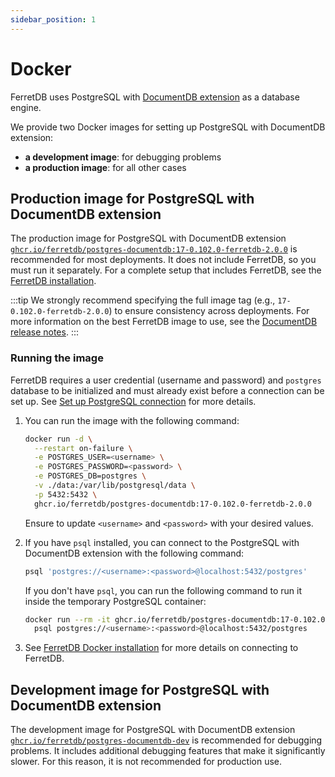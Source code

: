 ```yaml
---
sidebar_position: 1
---
```


# Docker

FerretDB uses PostgreSQL with [DocumentDB extension](https://github.com/microsoft/documentdb) as a database engine.

We provide two Docker images for setting up PostgreSQL with DocumentDB extension:

- **a development image**: for debugging problems
- **a production image**: for all other cases

## Production image for PostgreSQL with DocumentDB extension

The production image for PostgreSQL with DocumentDB extension
[`ghcr.io/ferretdb/postgres-documentdb:17-0.102.0-ferretdb-2.0.0`](https://ghcr.io/ferretdb/postgres-documentdb:17-0.102.0-ferretdb-2.0.0)
is recommended for most deployments.
It does not include FerretDB, so you must run it separately.
For a complete setup that includes FerretDB, see the [FerretDB installation](../ferretdb/docker.md).

:::tip
We strongly recommend specifying the full image tag (e.g., `17-0.102.0-ferretdb-2.0.0`)
to ensure consistency across deployments.
For more information on the best FerretDB image to use, see the [DocumentDB release notes](https://github.com/FerretDB/documentdb/releases/).
:::

### Running the image

FerretDB requires a user credential (username and password) and `postgres` database to be initialized and must already exist before a connection can be set up.
See [Set up PostgreSQL connection](../../security/authentication.md#set-up-postgresql-connection) for more details.

1. You can run the image with the following command:

   ```sh
   docker run -d \
     --restart on-failure \
     -e POSTGRES_USER=<username> \
     -e POSTGRES_PASSWORD=<password> \
     -e POSTGRES_DB=postgres \
     -v ./data:/var/lib/postgresql/data \
     -p 5432:5432 \
     ghcr.io/ferretdb/postgres-documentdb:17-0.102.0-ferretdb-2.0.0
   ```

   Ensure to update `<username>` and `<password>` with your desired values.

2. If you have `psql` installed, you can connect to the PostgreSQL with DocumentDB extension with the following command:

   ```sh
   psql 'postgres://<username>:<password>@localhost:5432/postgres'
   ```

   If you don't have `psql`, you can run the following command to run it inside the temporary PostgreSQL container:

   ```sh
   docker run --rm -it ghcr.io/ferretdb/postgres-documentdb:17-0.102.0-ferretdb-2.0.0 \
     psql postgres://<username>:<password>@localhost:5432/postgres
   ```

3. See [FerretDB Docker installation](../ferretdb/docker.md) for more details on connecting to FerretDB.

## Development image for PostgreSQL with DocumentDB extension

The development image for PostgreSQL with DocumentDB extension
[`ghcr.io/ferretdb/postgres-documentdb-dev`](https://ghcr.io/ferretdb/postgres-documentdb-dev)
is recommended for debugging problems.
It includes additional debugging features that make it significantly slower.
For this reason, it is not recommended for production use.
